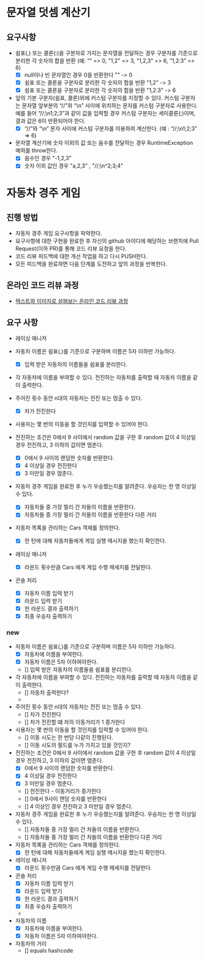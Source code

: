 # 문자열 덧셈 계산기

## 요구사항

- 쉼표(,) 또는 콜론(:)을 구분자로 가지는 문자열을 전달하는 경우 구분자를 기준으로 분리한 각 숫자의 합을 반환 (예: “” => 0, "1,2" => 3, "1,2,3" => 6, “1,2:3” => 6)
    - [x] null이나 빈 문자열인 경우 0을 반환한다 "" -> 0
    - [x] 쉼표 또는 콜론을 구분자로 분리한 각 숫자의 합을 반환 "1,2" -> 3
    - [x] 쉼표 또는 콜론을 구분자로 분리한 각 숫자의 합을 반환 "1,2:3" -> 6
- 앞의 기본 구분자(쉼표, 콜론)외에 커스텀 구분자를 지정할 수 있다. 커스텀 구분자는 문자열 앞부분의 “//”와 “\n” 사이에 위치하는 문자를 커스텀 구분자로 사용한다. 예를 들어 “//;\n1;2;3”과 같이
  값을 입력할 경우 커스텀 구분자는 세미콜론(;)이며, 결과 값은 6이 반환되어야 한다.
    - [x] “//”와 “\n” 문자 사이에 커스텀 구분자를 이용하여 계산한다. (예 : “//;\n1;2;3” => 6)
- 문자열 계산기에 숫자 이외의 값 또는 음수를 전달하는 경우 RuntimeException 예외를 throw한다.
    - [x] 음수인 경우 "-1,2,3"
    - [x] 숫자 이외 값인 경우 "a,2,3" , "//;\n^2;3;4"

# 자동차 경주 게임

## 진행 방법

* 자동차 경주 게임 요구사항을 파악한다.
* 요구사항에 대한 구현을 완료한 후 자신의 github 아이디에 해당하는 브랜치에 Pull Request(이하 PR)를 통해 코드 리뷰 요청을 한다.
* 코드 리뷰 피드백에 대한 개선 작업을 하고 다시 PUSH한다.
* 모든 피드백을 완료하면 다음 단계를 도전하고 앞의 과정을 반복한다.

## 온라인 코드 리뷰 과정

* [텍스트와 이미지로 살펴보는 온라인 코드 리뷰 과정](https://github.com/next-step/nextstep-docs/tree/master/codereview)

## 요구 사항

- 레이싱 매니저

- 자동차 이름은 쉼표(,)를 기준으로 구분하며 이름은 5자 이하만 가능하다.
    - [X] 입력 받은 자동차의 이름들을 쉼표를 분리한다.
- 각 자동차에 이름을 부여할 수 있다. 전진하는 자동차를 출력할 때 자동차 이름을 같이 출력한다.

- 주어진 횟수 동안 n대의 자동차는 전진 또는 멈출 수 있다.
    - [x] 차가 전진한다
- 사용자는 몇 번의 이동을 할 것인지를 입력할 수 있어야 한다.
- 전진하는 조건은 0에서 9 사이에서 random 값을 구한 후 random 값이 4 이상일 경우 전진하고, 3 이하의 값이면 멈춘다.
    - [X] 0에서 9 사이의 랜덤한 숫자를 반환한다.
    - [X] 4 이상일 경우 전진한다
    - [X] 3 미만일 경우 멈춘다.
- 자동차 경주 게임을 완료한 후 누가 우승했는지를 알려준다. 우승자는 한 명 이상일 수 있다.
    - [X] 자동차들 중 가장 멀리 간 차들의 이름을 반환한다.
    - [X] 자동차들 중 가장 멀리 간 차들의 이름을 반환한다 다른 거리
- 자동차 목록을 관리하는 Cars 객체를 정의한다.
    - [X] 한 턴에 대해 자동차들에게 게임 실행 메시지을 했는지 확인한다.
- 레이싱 매니저
    - [X] 라운드 횟수만큼 Cars 에게 게임 수행 메세지를 전달한다.
- 콘솔 처리
    - [x] 자동차 이름 입력 받기
    - [x] 라운드 입력 받기
    - [x] 한 라운드 결과 출력하기
    - [x] 최종 우승자 출력하기

### new

- 자동차 이름은 쉼표(,)를 기준으로 구분하며 이름은 5자 이하만 가능하다.
    - [x] 자동차에 이름을 부여한다.
    - [x] 자동차 이름은 5자 이하여야한다.

    - [] 입력 받은 자동차의 이름들을 쉼표를 분리한다.
- 각 자동차에 이름을 부여할 수 있다. 전진하는 자동차를 출력할 때 자동차 이름을 같이 출력한다.
    - [] 자동차 출력한다?
    -
- 주어진 횟수 동안 n대의 자동차는 전진 또는 멈출 수 있다.
    - [] 차가 전진한다
    - [] 차가 전진할 떄 차의 이동거리가 1 증가한다
- 사용자는 몇 번의 이동을 할 것인지를 입력할 수 있어야 한다.
    - [] 이동 시도는 한 번당 다같이 진행된다.
    - [] 이동 시도의 필드를 누가 가지고 있을 것인지?
- 전진하는 조건은 0에서 9 사이에서 random 값을 구한 후 random 값이 4 이상일 경우 전진하고, 3 이하의 값이면 멈춘다.
    - [X] 0에서 9 사이의 랜덤한 숫자를 반환한다.
    - [X] 4 이상일 경우 전진한다
    - [X] 3 미만일 경우 멈춘다.
    - [] 전진한다 - 이동거리가 증가한다
    - [] 0에서 9사이 랜덤 숫자를 반환한다
    - [] 4 이상인 경우 전진하고 3 미만일 경우 멈춘다.
- 자동차 경주 게임을 완료한 후 누가 우승했는지를 알려준다. 우승자는 한 명 이상일 수 있다.
    - [] 자동차들 중 가장 멀리 간 차들의 이름을 반환한다.
    - [] 자동차들 중 가장 멀리 간 차들의 이름을 반환한다 다른 거리
- 자동차 목록을 관리하는 Cars 객체를 정의한다.
    - [X] 한 턴에 대해 자동차들에게 게임 실행 메시지을 했는지 확인한다.
- 레이싱 매니저
    - [X] 라운드 횟수만큼 Cars 에게 게임 수행 메세지를 전달한다.
- 콘솔 처리
    - [x] 자동차 이름 입력 받기
    - [x] 라운드 입력 받기
    - [x] 한 라운드 결과 출력하기
    - [x] 최종 우승자 출력하기
    -
- 자동차의 이름
    - [x] 자동차에 이름을 부여한다.
    - [x] 자동차 이름은 5자 이하여야한다.
- 자동차의 거리
    - [] equals hashcode

